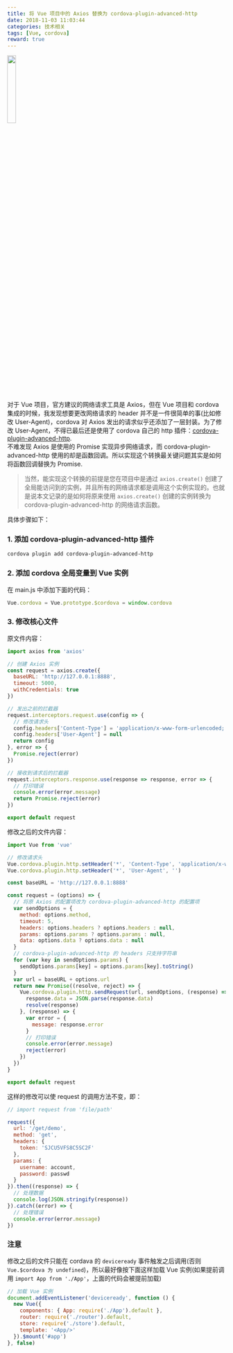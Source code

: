 ```yaml
---
title: 将 Vue 项目中的 Axios 替换为 cordova-plugin-advanced-http
date: 2018-11-03 11:03:44
categories: 技术相关
tags: [Vue, cordova]
reward: true
---
```

<img src="http://home.cs-tao.cc/github-content/contents/blog/image/others/cordova-vue.png" width="20%" height="20%">

对于 Vue 项目，官方建议的网络请求工具是 Axios，但在 Vue 项目和 cordova 集成的时候，我发现想要更改网络请求的 header 并不是一件很简单的事(比如修改 User-Agent)，cordova 对 Axios 发出的请求似乎还添加了一层封装。为了修改 User-Agent，不得已最后还是使用了 cordova 自己的 http 插件：[cordova-plugin-advanced-http](https://github.com/sfelipegp/cordova-plugin-advanced-http).<br/>不难发现 Axios 是使用的 Promise 实现异步网络请求，而 cordova-plugin-advanced-http 使用的却是函数回调。所以实现这个转换最关键问题其实是如何将函数回调替换为 Promise.
<!-- more -->

> 当然，能实现这个转换的前提是您在项目中是通过 `axios.create()` 创建了全局能访问到的实例，并且所有的网络请求都是调用这个实例实现的。也就是说本文记录的是如何将原来使用 `axios.create()` 创建的实例转换为 cordova-plugin-advanced-http 的网络请求函数。

具体步骤如下：

### 1. 添加 cordova-plugin-advanced-http 插件

```bash
cordova plugin add cordova-plugin-advanced-http
```

### 2. 添加 cordova 全局变量到 Vue 实例

在 main.js 中添加下面的代码：
```js
Vue.cordova = Vue.prototype.$cordova = window.cordova
```

### 3. 修改核心文件

原文件内容：

```js
import axios from 'axios'

// 创建 Axios 实例
const request = axios.create({
  baseURL: 'http://127.0.0.1:8888',
  timeout: 5000,
  withCredentials: true
})

// 发出之前的拦截器
request.interceptors.request.use(config => {
  // 修改请求头
  config.headers['Content-Type'] = 'application/x-www-form-urlencoded; charset=UTF-8'
  config.headers['User-Agent'] = null
  return config
}, error => {
  Promise.reject(error)
})

// 接收到请求后的拦截器
request.interceptors.response.use(response => response, error => {
  // 打印错误
  console.error(error.message)
  return Promise.reject(error)
})

export default request
```

修改之后的文件内容：

```js
import Vue from 'vue'

// 修改请求头
Vue.cordova.plugin.http.setHeader('*', 'Content-Type', 'application/x-www-form-urlencoded; charset=UTF-8')
Vue.cordova.plugin.http.setHeader('*', 'User-Agent', '')

const baseURL = 'http://127.0.0.1:8888'

const request = (options) => {
  // 将原 Axios 的配置项改为 cordova-plugin-advanced-http 的配置项
  var sendOptions = {
    method: options.method,
    timeout: 5,
    headers: options.headers ? options.headers : null,
    params: options.params ? options.params : null,
    data: options.data ? options.data : null
  }
  // cordova-plugin-advanced-http 的 headers 只支持字符串
  for (var key in sendOptions.params) {
    sendOptions.params[key] = options.params[key].toString()
  }
  var url = baseURL + options.url
  return new Promise((resolve, reject) => {
    Vue.cordova.plugin.http.sendRequest(url, sendOptions, (response) => {
      response.data = JSON.parse(response.data)
      resolve(response)
    }, (response) => {
      var error = {
        message: response.error
      }
      // 打印错误
      console.error(error.message)
      reject(error)
    })
  })
}

export default request
```

这样的修改可以使 request 的调用方法不变，即：

```js
// import request from 'file/path'

request({
  url: '/get/demo',
  method: 'get',
  headers: {
    token: 'SJCU5VFS8C5SC2F'
  },
  params: {
    username: account,
    password: passwd
  }
}).then((response) => {
  // 处理数据
  console.log(JSON.stringify(response))
}).catch((error) => {
  // 处理错误
  console.error(error.message)
})
```

### 注意

修改之后的文件只能在 cordava 的 `deviceready` 事件触发之后调用(否则 `Vue.$cordova 为 undefined`)，所以最好像按下面这样加载 Vue 实例(如果提前调用 `import App from './App'`，上面的代码会被提前加载)

```js
// 加载 Vue 实例
document.addEventListener('deviceready', function () {
  new Vue({
    components: { App: require('./App').default },
    router: require('./router').default,
    store: require('./store').default,
    template: '<App/>'
  }).$mount('#app')
}, false)
```
